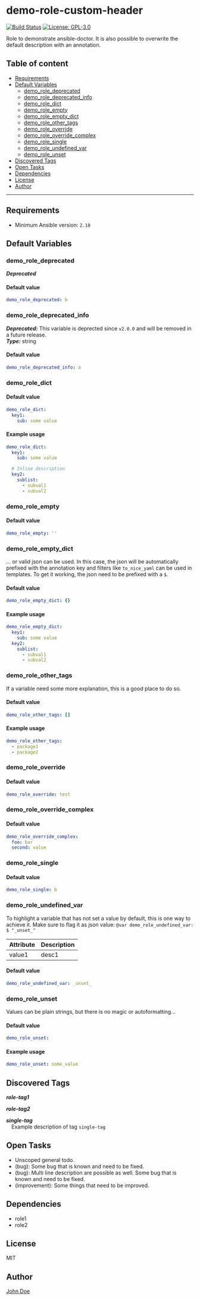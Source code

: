 # demo-role-custom-header

[![Build Status](https://ci.thegeeklab.de/api/badges/thegeeklab/ansible-doctor/status.svg)](https://ci.thegeeklab.de/repos/thegeeklab/ansible-doctor)
[![License: GPL-3.0](https://img.shields.io/github/license/thegeeklab/ansible-doctor)](https://github.com/thegeeklab/ansible-doctor/blob/main/LICENSE)

Role to demonstrate ansible-doctor. It is also possible to overwrite
the default description with an annotation.

## Table of content

- [Requirements](#requirements)
- [Default Variables](#default-variables)
  - [demo_role_deprecated](#demo_role_deprecated)
  - [demo_role_deprecated_info](#demo_role_deprecated_info)
  - [demo_role_dict](#demo_role_dict)
  - [demo_role_empty](#demo_role_empty)
  - [demo_role_empty_dict](#demo_role_empty_dict)
  - [demo_role_other_tags](#demo_role_other_tags)
  - [demo_role_override](#demo_role_override)
  - [demo_role_override_complex](#demo_role_override_complex)
  - [demo_role_single](#demo_role_single)
  - [demo_role_undefined_var](#demo_role_undefined_var)
  - [demo_role_unset](#demo_role_unset)
- [Discovered Tags](#discovered-tags)
- [Open Tasks](#open-tasks)
- [Dependencies](#dependencies)
- [License](#license)
- [Author](#author)

---

## Requirements

- Minimum Ansible version: `2.10`

## Default Variables

### demo_role_deprecated

**_Deprecated_**<br />

#### Default value

```YAML
demo_role_deprecated: b
```

### demo_role_deprecated_info

**_Deprecated:_** This variable is deprected since `v2.0.0` and will be removed in a future release.<br />
**_Type:_** string<br />

#### Default value

```YAML
demo_role_deprecated_info: a
```

### demo_role_dict

#### Default value

```YAML
demo_role_dict:
  key1:
    sub: some value
```

#### Example usage

```YAML
demo_role_dict:
  key1:
    sub: some value

  # Inline description
  key2:
    sublist:
      - subval1
      - subval2
```

### demo_role_empty

#### Default value

```YAML
demo_role_empty: ''
```

### demo_role_empty_dict

... or valid json can be used. In this case, the json will be automatically prefixed with the annotation key
and filters like `to_nice_yaml` can be used in templates. To get it working, the json need to be prefixed with a `$`.

#### Default value

```YAML
demo_role_empty_dict: {}
```

#### Example usage

```YAML
demo_role_empty_dict:
  key1:
    sub: some value
  key2:
    sublist:
      - subval1
      - subval2
```

### demo_role_other_tags

If a variable need some more explanation, this is a good place to do so.

#### Default value

```YAML
demo_role_other_tags: []
```

#### Example usage

```YAML
demo_role_other_tags:
  - package1
  - package2
```

### demo_role_override

#### Default value

```YAML
demo_role_override: test
```

### demo_role_override_complex

#### Default value

```YAML
demo_role_override_complex:
  foo: bar
  second: value
```

### demo_role_single

#### Default value

```YAML
demo_role_single: b
```

### demo_role_undefined_var

To highlight a variable that has not set a value by default, this is one way to achieve it.
Make sure to flag it as json value: `@var demo_role_undefined_var: $ "_unset_"`

| Attribute | Description |
| --- | --- |
| value1 | desc1 |

#### Default value

```YAML
demo_role_undefined_var: _unset_
```

### demo_role_unset

Values can be plain strings, but there is no magic or autoformatting...

#### Default value

```YAML
demo_role_unset:
```

#### Example usage

```YAML
demo_role_unset: some_value
```

## Discovered Tags

**_role-tag1_**

**_role-tag2_**

**_single-tag_**\
&emsp;Example description of tag `single-tag`

## Open Tasks

- Unscoped general todo.
- (bug): Some bug that is known and need to be fixed.
- (bug): Multi line description are possible as well. Some bug that is known and need to be fixed.
- (improvement): Some things that need to be improved.

## Dependencies

- role1
- role2

## License

MIT

## Author

[John Doe](https://blog.example.com)
